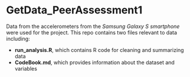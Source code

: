 GetData_PeerAssessment1
=======================

Data from the accelerometers from the *Samsung Galaxy S smartphone* were used for the project. This repo contains two files relevant to data including:

- **run_analysis.R**, which contains R code for cleaning and summarizing data
- **CodeBook.md**, which provides information about the dataset and variables  

